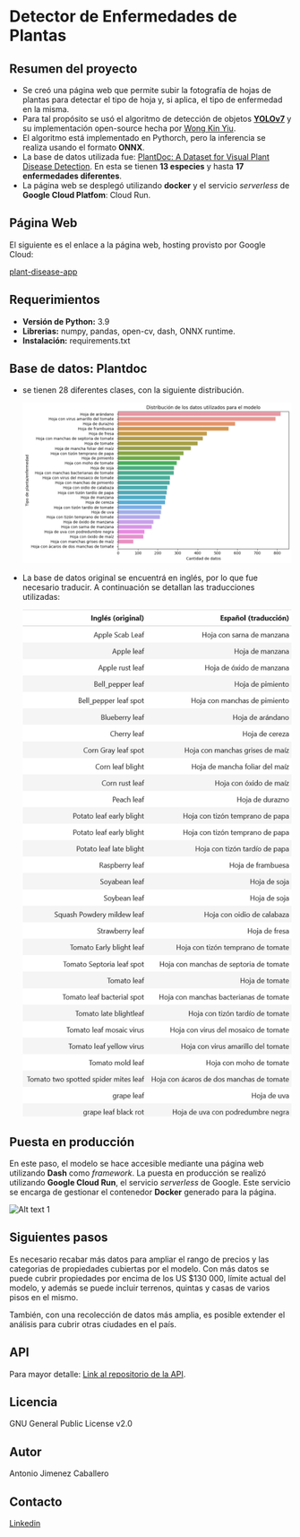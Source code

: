 # Detector de Enfermedades de Plantas

## Resumen del proyecto

* Se creó una página web que permite subir la fotografía de hojas de plantas para detectar el tipo de hoja y, si aplica, el tipo de enfermedad en la misma.
* Para tal propósito se usó el algoritmo de detección de objetos [**YOLOv7**](https://arxiv.org/abs/2207.02696) y su implementación open-source hecha por [Wong Kin Yiu](https://github.com/WongKinYiu/yolov7).
* El algoritmo está implementado en Pythorch, pero la inferencia se realiza usando el formato **ONNX**.
* La base de datos utilizada fue: [PlantDoc: A Dataset for Visual Plant Disease Detection](https://github.com/pratikkayal/PlantDoc-Dataset). En esta se tienen **13 especies** y hasta **17 enfermedades diferentes**.
* La página web se desplegó utilizando **docker** y el servicio *serverless* de **Google Cloud Platfom**: Cloud Run.

## Página Web

El siguiente es el enlace a la página web, hosting provisto por Google Cloud:

[plant-disease-app](https://plant-disease-app-q3sojgpqiq-uc.a.run.app/)

## Requerimientos

* **Versión de Python:** 3.9
* **Librerias:** numpy, pandas, open-cv, dash, ONNX runtime.
* **Instalación:** requirements.txt
## Base de datos: Plantdoc
* se tienen 28 diferentes clases, con la siguiente distribución.
  
  <img src="pictures/distr.png" alt="Alt text 1" width="500"/>

* La base de datos original se encuentrá en inglés, por lo que fue necesario traducir. A continuación se detallan las traducciones utilizadas:

  <img src="pictures/trad.png" alt="Alt text 1" width="500"/>

## Puesta en producción

En este paso, el modelo se hace accesible mediante una página web utilizando **Dash** como *framework*. La puesta en producción se realizó utilizando **Google Cloud Run**, el servicio *serverless* de Google. Este servicio se encarga de gestionar el contenedor **Docker** generado para la página.

<img src="images/app1.png" alt="Alt text 1" width="300"/> 

## Siguientes pasos

Es necesario recabar más datos para ampliar el rango de precios y las categorias de propiedades cubiertas por el modelo. Con más datos se puede cubrir propiedades por encima de los US $130 000, límite actual del modelo, y además se puede incluir terrenos, quintas y casas de varios pisos en el mismo. 

También, con una recolección de datos más amplia, es posible extender el análisis para cubrir otras ciudades en el país.

## API

Para mayor detalle: [Link al repositorio de la API](https://github.com/a-jimenezc/bienes_raices_scz_api "Clic para acceder al repositorio").


## Licencia 

GNU General Public License v2.0

## Autor

Antonio Jimenez Caballero

## Contacto

[Linkedin](https://www.linkedin.com/in/antonio-jimnzc/)

